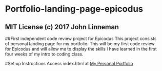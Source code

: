 # Portfolio-landing-page-epicodus 

## MIT License (c) 2017 John Linneman

##First independent code review project for Epicodus 
This project consists of personal landing page for my portfolio. This will be my first code review for Epicodus and will allow me to display the skills I have learned in the first four weeks of my intro to coding class. 

#Set up Instructions
Access index.html at [My Personal Portfolio](https://linjojesan.github.io/Portfolio-landing-page-epicodus/)

